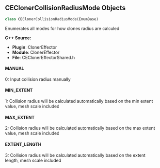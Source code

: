 ## CEClonerCollisionRadiusMode Objects

```python
class CEClonerCollisionRadiusMode(EnumBase)
```

Enumerates all modes for how clones radius are calculed

**C++ Source:**

- **Plugin**: ClonerEffector
- **Module**: ClonerEffector
- **File**: CEClonerEffectorShared.h

<a id="unreal.CEClonerCollisionRadiusMode.MANUAL"></a>

#### MANUAL

0: Input collision radius manually

<a id="unreal.CEClonerCollisionRadiusMode.MIN_EXTENT"></a>

#### MIN_EXTENT

1: Collision radius will be calculated automatically based on the min extent value, mesh scale included

<a id="unreal.CEClonerCollisionRadiusMode.MAX_EXTENT"></a>

#### MAX_EXTENT

2: Collision radius will be calculated automatically based on the max extent value, mesh scale included

<a id="unreal.CEClonerCollisionRadiusMode.EXTENT_LENGTH"></a>

#### EXTENT_LENGTH

3: Collision radius will be calculated automatically based on the extent length, mesh scale included

<a id="unreal.CEClonerSpawnLoopMode"></a>